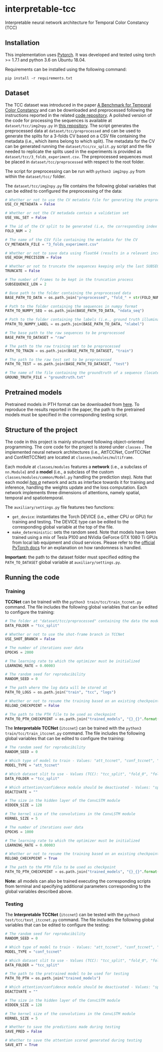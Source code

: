 # interpretable-tcc

Interpretable neural network architecture for Temporal Color Constancy (TCC)

## Installation

This implementation uses [Pytorch](http://pytorch.org/). It was developed and tested using torch >= 1.7.1 and python 3.6
on Ubuntu 18.04.

Requirements can be installed using the following command:

```shell
pip install -r requirements.txt
```

## Dataset

The TCC dataset was introduced in the paper [A Benchmark for Temporal Color Constancy](https://arxiv.org/abs/2003.03763) and can be downloaded and preprocessed following the instructions reported in the related [code repository](https://github.com/yanlinqian/Temporal-Color-Constancy). A polished version of the code for
processing the sequences is available at `dataset/tcc/img2npy.py` in [this repository](https://github.com/matteo-rizzo/cctcc). The script generates the preprocessed data at `dataset/tcc/preprocessed` and can be used to generate the splits for a 3-folds CV based on a CSV file containing the metadata (i.e., which items belong to which split). The metadata for the CV can be generated running the `dataset/tcc/cv_split.py` script and the file needed to replicate the splits used in the experiments is provided as `dataset/tcc/3_folds_experiment.csv`. The preprocessed sequences must be placed in `dataset/tcc/preprocessed` with respect to the root folder.

The script for preprocessing can be run with `python3 img2npy.py` from within the `dataset/tcc/` folder.

The  `dataset/tcc/img2npy.py` file contains the following global variables that can be edited to configured the
preprocessing of the data:

```python
# Whether or not to use the CV metadata file for generating the preprocessed files
USE_CV_METADATA = False

# Whether or not the CV metadada contain a validation set
USE_VAL_SET = False

# The id of the CV split to be generated (i.e, the corresponding index in the CSV with the metadata) 
FOLD_NUM = 2

# The name of the CSV file containing the metadata for the CV
CV_METADATA_FILE = "3_folds_experiment.csv"

# Whether or not to save data using float64 (results in a relevant increase in space disk required)
USE_HIGH_PRECISION = False

# Whether or not to truncate the sequences keeping only the last SUBSEQUENCE_LEN frames
TRUNCATE = False

# The number of frames to be kept in the truncation process
SUBSEQUENCE_LEN = 2

# Base path to the folder containing the preprocessed data
BASE_PATH_TO_DATA = os.path.join("preprocessed", "fold_" + str(FOLD_NUM) if USE_CV_METADATA else "tcc_split")

# Path to the folder containing the sequences in numpy format
PATH_TO_NUMPY_SEQ = os.path.join(BASE_PATH_TO_DATA, "ndata_seq")

# Path to the folder containing the labels (i.e., ground truth illuminants) in numpy format
PPATH_TO_NUMPY_LABEL = os.path.join(BASE_PATH_TO_DATA, "nlabel")

# The base path to the raw sequences to be preprocessed
BASE_PATH_TO_DATASET = "raw"

# The path to the raw training set to be preprocessed
PATH_TO_TRAIN = os.path.join(BASE_PATH_TO_DATASET, "train")

# The path to the raw test set to be preprocessed
PATH_TO_TEST = os.path.join(BASE_PATH_TO_DATASET, "test")

# The name of the file containing the groundtruth of a sequence (located at, e.g., "raw/train/1/")
GROUND_TRUTH_FILE = "groundtruth.txt"
```

## Pretrained models

Pretrained models in PTH format can be downloaded from [here](https://ubcca-my.sharepoint.com/:u:/r/personal/marizzo_student_ubc_ca/Documents/Models/itccnet.zip?csf=1&web=1&e=aZIFFt). To reproduce the results reported in the paper, the path to the pretrained models must be specified in the corresponding testing script.

## Structure of the project

The code in this project is mainly structured following object-oriented programming. The core code for the project is stored under `classes` . The implemented neural network architectures (i.e., AttTCCNet, ConfTCCNet and ConfAttTCCNet) are located at `classes/modules/multiframe`.

Each module at `classes/modules` features a **network** (i.e., a subclass of `nn.Module`) and a **model** (i.e., a subclass of the custom `classes/modules/common/Model.py` handling the prediction step). Note that each model *[has a](https://en.wikipedia.org/wiki/Has-a)* network and acts as interface towards it for training and inference, handling the weights update and the loss computation. Each network implements three dimensions of attentions, namely spatial, temporal and spatiotemporal.

The `auxiliary/settings.py` file features two functions:

* `get_device`: instantiates the Torch DEVICE (i.e., either CPU or GPU) for training and testing. The DEVICE type can be edited to the corresponding global variable at the top of the file.
* `make_deterministic`: sets the random seed. Note that models have been trained using a mix of Tesla P100 and NVidia
  GeForce GTX 1080 Ti GPUs from local lab equipment and cloud services. Please refer to the [official PyTorch docs](https://pytorch.org/docs/stable/notes/randomness.html) for an explanation on how randomness is handled.

**Important:** the path to the dataset folder must specified editing the `PATH_TO_DATASET` global variable at `auxiliary/settings.py`.

## Running the code

### Training

**TCCNet** can be trained with the `python3 train/tcc/train_tccnet.py` command. The file includes the following global variables that can be edited to configure the training:

```python
# The folder at "dataset/tcc/preprocessed" containing the data the model must be trained on 
DATA_FOLDER = "tcc_split"

# Whether or not to use the shot-frame branch in TCCNet
USE_SHOT_BRANCH = False

# The number of iterations over data
EPOCHS = 2000

# The learning rate to which the optimizer must be initialized
LEARNING_RATE = 0.00003

# The random seed for reproducibility
RANDOM_SEED = 0

# The path where the log data will be stored at
PATH_TO_LOGS = os.path.join("train", "tcc", "logs")

# Whether or not to resume the training based on an existing checkpoint model in PTH format
RELOAD_CHECKPOINT = False

# The path to the PTH file to be used as checkpoint
PATH_TO_PTH_CHECKPOINT = os.path.join("trained_models", "{}_{}".format("tccnet", DATA_FOLDER), "model.pth")
```

The **Interpretable TCCNet** (`itccnet`) can be trained with the `python3 train/tcc/train_itccnet.py` command. The file includes the following global variables that can be edited to configure the training:

```python
# The random seed for reproducibility
RANDOM_SEED = 0

# Which type of model to train - Values: "att_tccnet", "conf_tccnet", "conf_att_tccnet"
MODEL_TYPE = "att_tccnet"

# Which dataset slit to use - Values (TCC): "tcc_split", "fold_0", "fold_1", "fold_2"
DATA_FOLDER = "tcc_split"

# Which attention/confidence module should be deactivated - Values: "spat", "temp", empty string
DEACTIVATE = ""

# The size in the hidden layer of the ConvLSTM module
HIDDEN_SIZE = 128

# The kernel size of the convolutions in the ConvLSTM module
KERNEL_SIZE = 5

# The number of iterations over data
EPOCHS = 1000

# The learning rate to which the optimizer must be initialized
LEARNING_RATE = 0.00003

# Whether or not to resume the training based on an existing checkpoint model in PTH format
RELOAD_CHECKPOINT = True

# The path to the PTH file to be used as checkpoint
PATH_TO_PTH_CHECKPOINT = os.path.join("trained_models", "{}_{}".format(MODEL_TYPE, DATA_FOLDER), "model.pth")
```

**Note:** all models can also be trained executing the corresponding scripts from terminal and specifying additional parameters corresponding to the global variables described above.

### Testing

The **Interpretable TCCNet** (`itccnet`) can be tested with the `python3 test/tcc/test_itccnet.py` command. The file includes the following global variables that can be edited to configure the testing:

```python
# The random seed for reproducibility
RANDOM_SEED = 0

# Which type of model to train - Values: "att_tccnet", "conf_tccnet", "conf_att_tccnet"
MODEL_TYPE = "conf_tccnet"

# Which dataset slit to use - Values (TCC): "tcc_split", "fold_0", "fold_1", "fold_2"
DATA_FOLDER = "tcc_split"

# The path to the pretrained model to be used for testing
PATH_TO_PTH = os.path.join("trained_models")

# Which attention/confidence module should be deactivated - Values: "spat", "temp", empty string
DEACTIVATE = ""

# The size in the hidden layer of the ConvLSTM module
HIDDEN_SIZE = 128

# The kernel size of the convolutions in the ConvLSTM module
KERNEL_SIZE = 5

# Whether to save the predictions made during testing
SAVE_PRED = False

# Whether to save the attention scored generated during testing
SAVE_ATT = True
```
